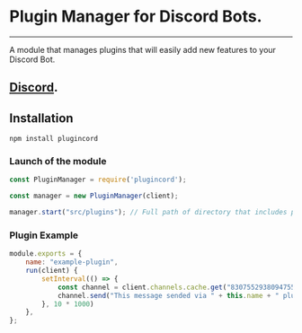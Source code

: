 # Plugin Manager for Discord Bots.
---
A module that manages plugins that will easily add new features to your Discord Bot.

[Discord](https://discord.gg/cW2ntzQ3fb).
---

## Installation

```shell
npm install plugincord
```

### Launch of the module

```javascript
const PluginManager = require('plugincord');

const manager = new PluginManager(client);

manager.start("src/plugins"); // Full path of directory that includes plugin files.
```

### Plugin Example

```js
module.exports = {
    name: "example-plugin",
	run(client) {
        setInterval(() => {
            const channel = client.channels.cache.get("830755293809475584");
            channel.send("This message sended via " + this.name + " plugin!");
        }, 10 * 1000)
	},
};
```